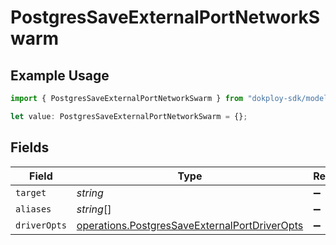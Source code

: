 # PostgresSaveExternalPortNetworkSwarm

## Example Usage

```typescript
import { PostgresSaveExternalPortNetworkSwarm } from "dokploy-sdk/models/operations";

let value: PostgresSaveExternalPortNetworkSwarm = {};
```

## Fields

| Field                                                                                                          | Type                                                                                                           | Required                                                                                                       | Description                                                                                                    |
| -------------------------------------------------------------------------------------------------------------- | -------------------------------------------------------------------------------------------------------------- | -------------------------------------------------------------------------------------------------------------- | -------------------------------------------------------------------------------------------------------------- |
| `target`                                                                                                       | *string*                                                                                                       | :heavy_minus_sign:                                                                                             | N/A                                                                                                            |
| `aliases`                                                                                                      | *string*[]                                                                                                     | :heavy_minus_sign:                                                                                             | N/A                                                                                                            |
| `driverOpts`                                                                                                   | [operations.PostgresSaveExternalPortDriverOpts](../../models/operations/postgressaveexternalportdriveropts.md) | :heavy_minus_sign:                                                                                             | N/A                                                                                                            |